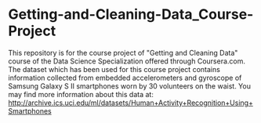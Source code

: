 # Getting-and-Cleaning-Data_Course-Project
This repository is for the course project of "Getting and Cleaning Data" course of the Data Science Specialization offered through Coursera.com.
The dataset which has been used for this course project contains information collected from embedded accelerometers and gyroscope of Samsung Galaxy S II smartphones worn by 30 volunteers on the waist.
You may find more information about this data at: http://archive.ics.uci.edu/ml/datasets/Human+Activity+Recognition+Using+Smartphones 
